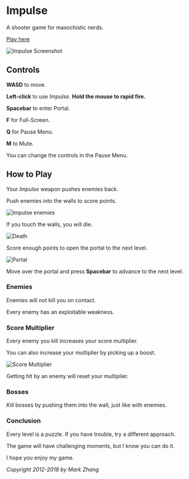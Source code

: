 Impulse
=======

A shooter game for masochistic nerds. 

[Play here](https://markazhang.github.com/impulse)

![Impulse Screenshot](https://i.imgur.com/3THUJLjh.png)



## Controls

__WASD__ to move.

__Left-click__ to use _Impulse_. __Hold the mouse to rapid fire.__

__Spacebar__ to enter Portal.

__F__ for Full-Screen.

__Q__ for Pause Menu.

__M__ to Mute.

You can change the controls in the Pause Menu.

## How to Play

Your _Impulse_ weapon pushes enemies back.

Push enemies into the walls to score points.

![Impulse enemies](https://i.imgur.com/z2Ttnfy.png)

If you touch the walls, you will die.

![Death](https://i.imgur.com/uTKMIlK.png)

Score enough points to open the portal to the next level.

![Portal](https://i.imgur.com/WjwmQXw.png)

Move over the portal and press __Spacebar__ to advance to the next level.

### Enemies

Enemies will not kill you on contact.

Every enemy has an exploitable weakness.

### Score Multiplier

Every enemy you kill increases your score multiplier.

You can also increase your multiplier by picking up a boost.

![Score Multiplier](https://i.imgur.com/rGq4n0r.png)

Getting hit by an enemy will reset your multiplier.

### Bosses

Kill bosses by pushing them into the wall, just like with enemies.

### Conclusion

Every level is a puzzle. If you have trouble, try a different approach.

The game will have challenging moments, but I know you can do it.

I hope you enjoy my game.

_Copyright 2012-2018 by Mark Zhang_
